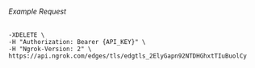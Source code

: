 
###### Example Request
```curl \
-XDELETE \
-H "Authorization: Bearer {API_KEY}" \
-H "Ngrok-Version: 2" \
https://api.ngrok.com/edges/tls/edgtls_2ElyGapn92NTDHGhxtTIuBuolCy
